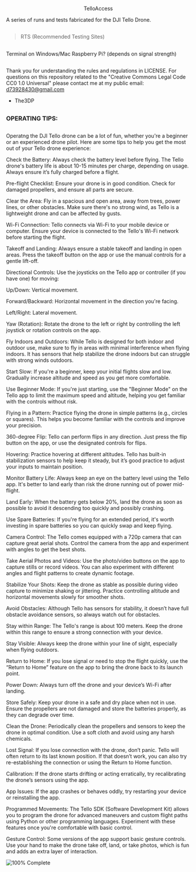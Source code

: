 <p align="center"> TelloAccess

A series of runs and tests fabricated for the DJI Tello Drone.
##
>RTS (Recommended Testing Sites)
##
Terminal on Windows/Mac
Raspberry Pi?
(depends on signal strength)
##
Thank you for understanding the rules and regulations in LICENSE.
For questions on this repository related to the "Creative Commons Legal Code
CC0 1.0 Universal" please contact me at my public email:
d73928430@gmail.com

- The3DP
##
### OPERATING TIPS:
##
Operatng the DJI Tello drone can be a lot of fun, whether you're a beginner or an experienced drone pilot. Here are some tips to help you get the most out of your Tello drone experience:

Check the Battery: Always check the battery level before flying. The Tello drone's battery life is about 10-15 minutes per charge, depending on usage. Always ensure it’s fully charged before a flight.

Pre-flight Checklist: Ensure your drone is in good condition. Check for damaged propellers, and ensure all parts are secure.

Clear the Area: Fly in a spacious and open area, away from trees, power lines, or other obstacles. Make sure there's no strong wind, as Tello is a lightweight drone and can be affected by gusts.

Wi-Fi Connection: Tello connects via Wi-Fi to your mobile device or computer. Ensure your device is connected to the Tello's Wi-Fi network before starting the flight.

Takeoff and Landing: Always ensure a stable takeoff and landing in open areas. Press the takeoff button on the app or use the manual controls for a gentle lift-off.

Directional Controls: Use the joysticks on the Tello app or controller (if you have one) for moving:

Up/Down: Vertical movement.

Forward/Backward: Horizontal movement in the direction you're facing.

Left/Right: Lateral movement.

Yaw (Rotation): Rotate the drone to the left or right by controlling the left joystick or rotation controls on the app.

Fly Indoors and Outdoors: While Tello is designed for both indoor and outdoor use, make sure to fly in areas with minimal interference when flying indoors. It has sensors that help stabilize the drone indoors but can struggle with strong winds outdoors.

Start Slow: If you're a beginner, keep your initial flights slow and low. Gradually increase altitude and speed as you get more comfortable.

Use Beginner Mode: If you're just starting, use the "Beginner Mode" on the Tello app to limit the maximum speed and altitude, helping you get familiar with the controls without risk.

Flying in a Pattern: Practice flying the drone in simple patterns (e.g., circles or squares). This helps you become familiar with the controls and improve your precision.

360-degree Flip: Tello can perform flips in any direction. Just press the flip button on the app, or use the designated controls for flips.

Hovering: Practice hovering at different altitudes. Tello has built-in stabilization sensors to help keep it steady, but it’s good practice to adjust your inputs to maintain position.

Monitor Battery Life: Always keep an eye on the battery level using the Tello app. It's better to land early than risk the drone running out of power mid-flight.

Land Early: When the battery gets below 20%, land the drone as soon as possible to avoid it descending too quickly and possibly crashing.

Use Spare Batteries: If you're flying for an extended period, it's worth investing in spare batteries so you can quickly swap and keep flying.

Camera Control: The Tello comes equipped with a 720p camera that can capture great aerial shots. Control the camera from the app and experiment with angles to get the best shots.

Take Aerial Photos and Videos: Use the photo/video buttons on the app to capture stills or record videos. You can also experiment with different angles and flight patterns to create dynamic footage.

Stabilize Your Shots: Keep the drone as stable as possible during video capture to minimize shaking or jittering. Practice controlling altitude and horizontal movements slowly for smoother shots.

Avoid Obstacles: Although Tello has sensors for stability, it doesn’t have full obstacle avoidance sensors, so always watch out for obstacles.

Stay within Range: The Tello's range is about 100 meters. Keep the drone within this range to ensure a strong connection with your device.

Stay Visible: Always keep the drone within your line of sight, especially when flying outdoors.

Return to Home: If you lose signal or need to stop the flight quickly, use the “Return to Home” feature on the app to bring the drone back to its launch point.

Power Down: Always turn off the drone and your device’s Wi-Fi after landing.

Store Safely: Keep your drone in a safe and dry place when not in use. Ensure the propellers are not damaged and store the batteries properly, as they can degrade over time.

Clean the Drone: Periodically clean the propellers and sensors to keep the drone in optimal condition. Use a soft cloth and avoid using any harsh chemicals.

Lost Signal: If you lose connection with the drone, don’t panic. Tello will often return to its last known position. If that doesn’t work, you can also try re-establishing the connection or using the Return to Home function.

Calibration: If the drone starts drifting or acting erratically, try recalibrating the drone’s sensors using the app.

App Issues: If the app crashes or behaves oddly, try restarting your device or reinstalling the app.

Programmed Movements: The Tello SDK (Software Development Kit) allows you to program the drone for advanced maneuvers and custom flight paths using Python or other programming languages. Experiment with these features once you're comfortable with basic control.

Gesture Control: Some versions of the app support basic gesture controls. Use your hand to make the drone take off, land, or take photos, which is fun and adds an extra layer of interaction.

![100% Complete](https://img.shields.io/badge/Progress-100%25-darkgreen)
